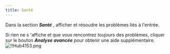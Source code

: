 ```yaml
---
title: Santé
---
```

Dans la section ***Santé*** , afficher et résoudre les problèmes liés à l'entrée.  

Si rien ne s 'affiche et que vous rencontrez toujours des problèmes, cliquer sur le bouton ***Analyse avancée*** pour obtenir une aide supplémentaire.  
![!!Hub4153.png](https://webdevolutions.azureedge.net/docs/fr/hub/Hub4153.png) 

